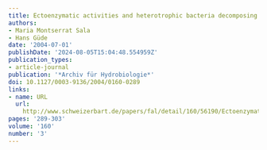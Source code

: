 ```yaml
---
title: Ectoenzymatic activities and heterotrophic bacteria decomposing detritus
authors:
- Maria Montserrat Sala
- Hans Güde
date: '2004-07-01'
publishDate: '2024-08-05T15:04:48.554959Z'
publication_types:
- article-journal
publication: '*Archiv für Hydrobiologie*'
doi: 10.1127/0003-9136/2004/0160-0289
links:
- name: URL
  url: 
    http://www.schweizerbart.de/papers/fal/detail/160/56190/Ectoenzymatic_activities_and_heterotrophic_bacteri?af=crossref
pages: '289-303'
volume: '160'
number: '3'
---
```

